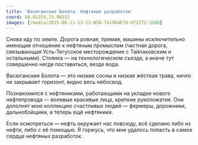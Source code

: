 ```yaml
---
title: 'Васюганские Болота. Нефтяные разработки'
coord: 58.81253,73.98252
images: [/media/2015-08-11-13-21-N58-741964E74-072272-3280]
---
```


Снова иду по земле. Дорога ровная, прямая, машины исключительно имеющие отношение к нефтяным промыслам (частная дорога, связывающая Усть-Тегусское месторождение с Тайлаковским и остальными). Стоянка&nbsp;— на технологическом съезде, а иначе тут совершенно негде поставиться, везде вода.

Васюганские Болота&nbsp;— это низкие сосны и низкая жёсткая трава, ничто не закрывает горизонт, видно весь небосвод.

Познакомился с нефтяниками, работающими на укладке нового нефтепровода&nbsp;— волевые красивые лица, крепкие рукопожатия. Они дополнят мою коллекцию счастливых людей&nbsp;— фермеры, дорожники, дальнобойщики, а теперь ещё нефтяники.

Если осмотреться&nbsp;— нефть окружает нас повсюду, всё сделано либо из нефти, либо с её помощью. Я горжусь, что мне удалось попасть в самое сердце нефтяных разработок.
